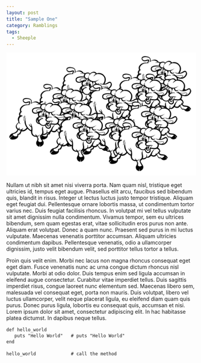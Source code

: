 ```yaml
---
layout: post
title: "Sample One"
category: Ramblings
tags:
  - Sheeple
---
```


![Sheeple](/media/photos/sheep-herd.jpg)

Nullam ut nibh sit amet nisi viverra porta. Nam quam nisl, tristique eget ultricies id, tempus eget augue. Phasellus elit arcu, faucibus sed bibendum quis, blandit in risus. Integer ut lectus luctus justo tempor tristique. Aliquam eget feugiat dui. Pellentesque ornare lobortis massa, ut condimentum tortor varius nec. Duis feugiat facilisis rhoncus. In volutpat mi vel tellus vulputate sit amet dignissim nulla condimentum. Vivamus tempor, sem eu ultrices bibendum, sem quam egestas erat, vitae sollicitudin eros purus non ante. Aliquam erat volutpat. Donec a quam nunc. Praesent sed purus in mi luctus vulputate. Maecenas venenatis porttitor accumsan. Aliquam ultricies condimentum dapibus. Pellentesque venenatis, odio a ullamcorper dignissim, justo velit bibendum velit, sed porttitor tellus tortor a tellus.

Proin quis velit enim. Morbi nec lacus non magna rhoncus consequat eget eget diam. Fusce venenatis nunc ac urna congue dictum rhoncus nisl vulputate. Morbi at odio dolor. Duis tempus enim sed ligula accumsan in eleifend augue consectetur. Curabitur vitae imperdiet tellus. Duis sagittis imperdiet risus, congue laoreet nunc elementum sed. Maecenas libero sem, malesuada vel consequat eget, porta non mauris. Duis volutpat, libero vel luctus ullamcorper, velit neque placerat ligula, eu eleifend diam quam quis purus. Donec purus ligula, lobortis eu consequat quis, accumsan et nisi. Lorem ipsum dolor sit amet, consectetur adipiscing elit. In hac habitasse platea dictumst. In dapibus neque tellus.


    def hello_world
       puts "Hello World"   # puts "Hello World"
    end

    hello_world             # call the method